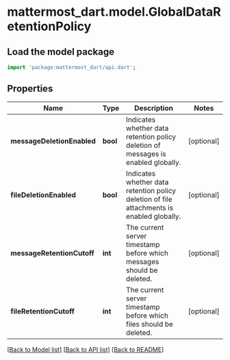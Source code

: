 # mattermost_dart.model.GlobalDataRetentionPolicy

## Load the model package
```dart
import 'package:mattermost_dart/api.dart';
```

## Properties
Name | Type | Description | Notes
------------ | ------------- | ------------- | -------------
**messageDeletionEnabled** | **bool** | Indicates whether data retention policy deletion of messages is enabled globally. | [optional] 
**fileDeletionEnabled** | **bool** | Indicates whether data retention policy deletion of file attachments is enabled globally. | [optional] 
**messageRetentionCutoff** | **int** | The current server timestamp before which messages should be deleted. | [optional] 
**fileRetentionCutoff** | **int** | The current server timestamp before which files should be deleted. | [optional] 

[[Back to Model list]](../README.md#documentation-for-models) [[Back to API list]](../README.md#documentation-for-api-endpoints) [[Back to README]](../README.md)


